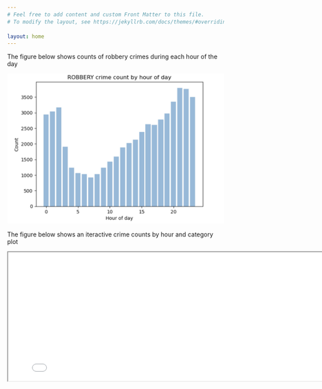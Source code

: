 ```yaml
---
# Feel free to add content and custom Front Matter to this file.
# To modify the layout, see https://jekyllrb.com/docs/themes/#overriding-theme-defaults

layout: home
---
```


The figure below shows counts of robbery crimes during each hour of the day

![Alt Text](/assets/ROBBERY.jpg)

The figure below shows an iteractive crime counts by hour and category plot

<iframe src="/assets/bokeh.html" width="800" height="300"></iframe>